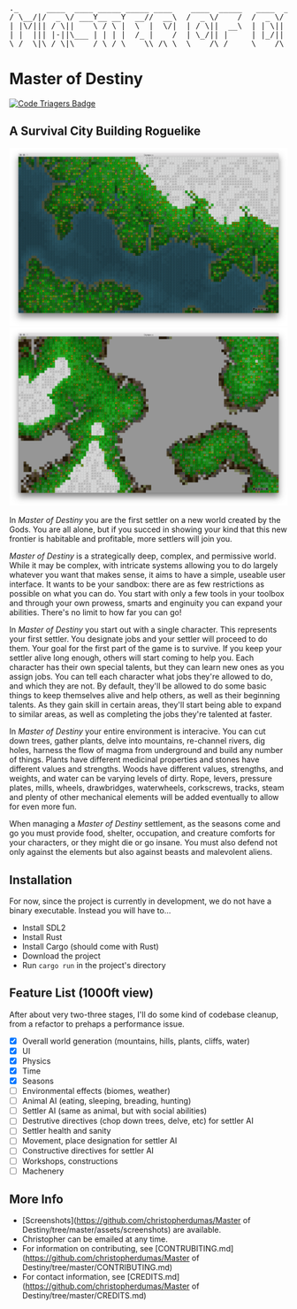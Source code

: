 <pre>
._      ____  ____ _____ _____ ____    ____  _____   ____  _____ ____ _____ _  _     ___  _
/ \__/|/  _ \/ ___Y__ __Y  __//  __\  /  _ \/    /  /  _ \/  __// ___Y__ __Y \/ \  /|\  \//
| |\/||| / \||    \ / \ |  \  |  \/|  | / \||  __\  | | \||  \  |    \ / \ | || |\ || \  /
| |  ||| |-||\___ | | | |  /_ |    /  | \_/|| |     | |_/||  /_ \___ | | | | || | \|| / /
\_/  \|\_/ \|\____/ \_/ \____\\_/\_\  \____/\_/     \____/\____\\____/ \_/ \_/\_/  \|/_/
</pre>


# Master of Destiny

[![Code Triagers Badge](https://www.codetriage.com/christopherdumas/skyspace/badges/users.svg)](https://www.codetriage.com/christopherdumas/skyspace)

## A Survival City Building Roguelike

![Main Screenshot](assets/screenshots/mainshot.png?raw=true "A particularly interesting generated world.")
![](assets/screenshots/new_terrain_generator_algorithm.png?raw=true)

In *Master of Destiny* you are the first settler on a new world
created by the Gods. You are all alone, but if you succed in showing
your kind that this new frontier is habitable and profitable,
more settlers will join you.

*Master of Destiny* is a strategically deep, complex, and permissive
world. While it may be complex, with intricate systems allowing you to
do largely whatever you want that makes sense, it aims to have a
simple, useable user interface. It wants to be your sandbox: there are
as few restrictions as possible on what you can do. You start with
only a few tools in your toolbox and through your own prowess, smarts
and enginuity you can expand your abilities. There's no limit to how
far you can go!

In *Master of Destiny* you start out with a single character. This
represents your first settler. You designate jobs and your settler
will proceed to do them. Your goal for the first part of the game is to
survive. If you keep your settler alive long enough, others will start
coming to help you. Each character has their own special talents, but
they can learn new ones as you assign jobs. You can tell each
character what jobs they're allowed to do, and which they are not. By
default, they'll be allowed to do some basic things to keep themselves
alive and help others, as well as their beginning talents. As they
gain skill in certain areas, they'll start being able to expand to
similar areas, as well as completing the jobs they're talented at
faster.

In *Master of Destiny* your entire environment is interacive. You can
cut down trees, gather plants, delve into mountains, re-channel
rivers, dig holes, harness the flow of magma from underground and
build any number of things. Plants have different medicinal properties
and stones have different values and strengths. Woods have different
values, strengths, and weights, and water can be varying levels of
dirty. Rope, levers, pressure plates, mills, wheels, drawbridges,
waterwheels, corkscrews, tracks, steam and plenty of other mechanical
elements will be added eventually to allow for even more fun.

When managing a *Master of Destiny* settlement, as the seasons come and go you
must provide food, shelter, occupation, and creature comforts for your
characters, or they might die or go insane. You must also defend not
only against the elements but also against beasts and malevolent
aliens.

## Installation

For now, since the project is currently in development, we do not have a binary executable. Instead you will have to...

- Install SDL2
- Install Rust
- Install Cargo (should come with Rust)
- Download the project
- Run `cargo run` in the project's directory

## Feature List (1000ft view)

After about very two-three stages, I'll do some kind of codebase
cleanup, from a refactor to prehaps a performance issue.

- [x] Overall world generation (mountains, hills, plants, cliffs, water)
- [x] UI
- [x] Physics
- [x] Time
- [x] Seasons
- [ ] Environmental effects (biomes, weather)
- [ ] Animal AI (eating, sleeping, breading, hunting)
- [ ] Settler AI (same as animal, but with social abilities)
- [ ] Destrutive directives (chop down trees, delve, etc) for settler AI
- [ ] Settler health and sanity
- [ ] Movement, place designation for settler AI
- [ ] Constructive directives for settler AI
- [ ] Workshops, constructions
- [ ] Machenery

## More Info

- [Screenshots](https://github.com/christopherdumas/Master of Destiny/tree/master/assets/screenshots) are available.
- Christopher can be emailed at any time.
- For information on contributing, see [CONTRUBITING.md](https://github.com/christopherdumas/Master of Destiny/tree/master/CONTRIBUTING.md)
- For contact information, see [CREDITS.md](https://github.com/christopherdumas/Master of Destiny/tree/master/CREDITS.md)
